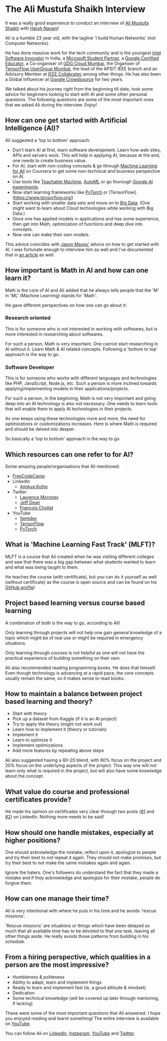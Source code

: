 # The Ali Mustufa Shaikh Interview

It was a really good experience to conduct an interview of [Ali Mustufa Shaikh](https://iali.dev/) with [Harsh Navani](https://www.linkedin.com/in/harshnavani/)!

Ali is a humble 23 year old, with the tagline 'I build Human Networks' (not Computer Networks).

He has done massive work for the tech community and is the youngest [Intel Software Innovator](https://software.intel.com/content/www/us/en/develop/community/innovators.html) in India, a [Microsoft Student Partner](https://studentambassadors.microsoft.com/en-us), a [Google Certified Educator](https://teachercenter.withgoogle.com/certification_level1), a Co-organiser of [GDG Cloud Mumbai](https://www.meetup.com/Google-Cloud-Developer-Community-Mumbai/), the Organiser of [TensorFlow UserGroup Mumbai](https://twitter.com/tfugmumbai), the lead of the APSIT IEEE branch and an Advisory Member at [IEEE Collabratec](https://ieee-collabratec.ieee.org/) among other things. He has also been a Global Influencer at [Google Crowdsource](https://crowdsource.google.com/) for two years.

We talked about his journey right from the beginning till date, took some advice for beginners looking to start with AI and some other personal questions. The following questions are some of the most important ones that we asked Ali during the interview. Enjoy!

## How can one get started with Artificial Intelligence (AI)?

Ali suggested a 'top to bottom' approach:
- Don't learn AI at first, learn software development. Learn how web sites, APIs and servers work. This will help in applying AI, because at the end, one needs to create business value.
- For AI, start with non-coding concepts & go through [Machine Learning for All](https://www.coursera.org/learn/uol-machine-learning-for-all) on Coursera to get some non-technical and business perspective on AI.
- Use tools like [Teachable Machine](https://teachablemachine.withgoogle.com/), [AutoML](https://cloud.google.com/automl/) or go thorough [Google AI experiments](https://experiments.withgoogle.com/collection/ai).
- Now start learning frameworks like [PyTorch](https://pytorch.org/) or [TensorFlow].(https://www.tensorflow.org/)
- Start working with smaller data sets and move on to [Big Data](https://www.oracle.com/big-data/what-is-big-data.html). (One might want to learn about Cloud technologies while working with Big Data.)
- Once one has applied models in applications and has some experience, then get into Math, optimization of functions and deep dive into concepts.
- Now one can make their own models.

This advice coincides with [Jason Mayes'](https://www.linkedin.com/in/creativetech/) advice on how to get started with AI. I was fortunate enough to interview him as well and I've documented that in [an article](https://dev.to/harshgkapadia/the-jason-mayes-interview-3kc2) as well.

## How important is Math in AI and how can one learn it?

Math is the core of AI and Ali added that he always tells people that the 'M' in 'ML' (Machine Learning) stands for 'Math'.

He gave different perspectives on how one can go about it:

### Research oriented

This is for someone who is not interested in working with softwares, but is more interested in researching about softwares.

For such a person, Math is very important. One cannot start researching in AI without it. Learn Math & AI related concepts. Following a 'bottom to top' approach is the way to go.

### Software Developer

This is for someone who works with different languages and technologies like PHP, JavaScript, Node.js, etc. Such a person is more inclined towards applying/implementing models in their applications/projects.

For such a person, in the beginning, Math is not very important and going deep into an AI technology is also not necessary. One needs to learn tools that will enable them to apply AI technologies in their projects.

As one keeps using these technologies more and more, the need for optimizations or customizations increases. Here is where Math is required and should be delved into deeper.

So basically a 'top to bottom' approach is the way to go.

## Which resources can one refer to for AI?

Some amazing people/organisations that Ali mentioned:
- [FreeCodeCamp](https://www.freecodecamp.org/)
- LinkedIn
   - [Ajinkya Kolhe](https://www.linkedin.com/in/ajinkyakolhe112/)
- Twitter
   - [Laurence Moroney](https://twitter.com/lmoroney)
   - [Jeff Dean](https://twitter.com/JeffDean)
   - [François Chollet](https://twitter.com/fchollet)
- YouTube
   - [Sentdex](https://www.youtube.com/user/sentdex)
   - [TensorFlow](https://www.youtube.com/channel/UC0rqucBdTuFTjJiefW5t-IQ)
   - [PyTorch](https://www.youtube.com/channel/UCWXI5YeOsh03QvJ59PMaXFw)

## What is 'Machine Learning Fast Track' (MLFT)?

MLFT is a course that Ali created when he was visiting different colleges and saw that there was a big gap between what students wanted to learn and what was being taught to them.

He teaches the course (with certificate), but you can do it yourself as well (without certificate) as the course is open source and can be found on his [GitHub profile](https://github.com/ialimustufa/MLFT)!

## Project based learning versus course based learning

A combination of both is the way to go, according to Ali!

Only learning through projects will not help one gain general knowledge of a topic which might be of real use or might be required in emergency situations.

Only learning through courses is not helpful as one will not have the practical experience of building something on their own.

Ali also recommended reading programming books. He does that himself. Even though technology is advancing at a rapid pace, the core concepts usually remain the same, so it makes sense to read books.

## How to maintain a balance between project based learning and theory?

- Start with theory
- Pick up a dataset from Kaggle (if it is an AI project)
- Try to apply the theory (might not work out)
- Learn how to implement it (theory or tutorials)
- Implement it
- Learn to optimize it
- Implement optimizations
- Add more features by repeating above steps

Ali also suggested having a 80-20 blend, with 80% focus on the project and 20% focus on the underlying aspects of the project. This way one will not learn only what is required in the project, but will also have some knowledge about the concept.

## What value do course and professional certificates provide?

He made his opinion on certificates very clear through two posts ([#1](https://www.linkedin.com/posts/ialimustufa_unpopular-opinion-students-activity-6665586501444861952-EyP-) and [#2](https://www.linkedin.com/posts/ialimustufa_certifications-students-developers-activity-6664515369413279744-ojo7)) on LinkedIn. Nothing more needs to be said!

## How should one handle mistakes, especially at higher positions?

One should acknowledge the mistake, reflect upon it, apologize to people and try their best to not repeat it again. They should not  make promises, but try their best to not make the same mistakes again and again.

Ignore the haters. One's followers do understand the fact that they made a mistake and if they acknowledge and apologize for their mistake, people do forgive them.

## How can one manage their time?

Ali is very intentional with where he puts in his time and he avoids 'rescue missions'.

'Rescue missions' are situations or things which have been delayed so much that all available time has to be devoted to that one task, leaving all other things aside. He really avoids those patterns from building in his schedule.

## From a hiring perspective, which qualities in a person are the most impressive?

- Humbleness & politeness
- Ability to adapt, learn and implement things
- Ready to learn and implement fast (ie, a good attitude & mindset)
- Dedication
- Some technical knowledge (will be covered up later through mentoring, if lacking)

These were some of the most important questions that Ali answered. I hope you enjoyed reading and learnt something! The entire interview is available on [YouTube](https://www.youtube.com/watch?v=RfkDB-zCmB8).

You can follow Ali on [LinkedIn](https://www.linkedin.com/in/ialimustufa/), [Instagram](https://www.instagram.com/ialimustufa/), [YouTube](https://www.youtube.com/channel/UC3jEwz5huWo3HdyGm6icDzQ/) and [Twitter](https://twitter.com/ialimustufa).